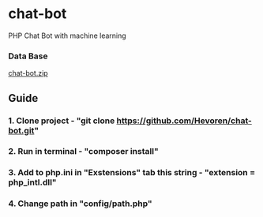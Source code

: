 # chat-bot
PHP Chat Bot with machine learning


### Data Base
[chat-bot.zip](https://github.com/Hevoren/chat-bot/files/11481518/chat-bot.zip)


## Guide

### 1. Clone project - "git clone https://github.com/Hevoren/chat-bot.git"

### 2. Run in terminal - "composer install"

### 3. Add to php.ini in "Exstensions" tab this string - "extension = php_intl.dll"

### 4. Change path in "config/path.php"
